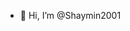 - 👋 Hi, I’m @Shaymin2001

<!---
Shaymin2001/Shaymin2001 is a ✨ special user ✨ he contributes to building ErythroCraft`s stuff.
--->
